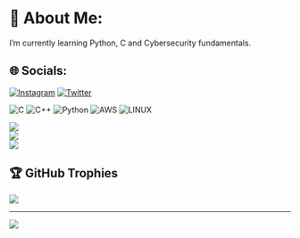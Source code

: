 # 💫 About Me:
I’m currently learning Python, C and Cybersecurity fundamentals.


## 🌐 Socials:
[![Instagram](https://img.shields.io/badge/Instagram-%23E4405F.svg?logo=Instagram&logoColor=white)](https://instagram.com/vanel___y) [![Twitter](https://img.shields.io/badge/Twitter-%231DA1F2.svg?logo=Twitter&logoColor=white)](https://twitter.com/vanel___y) 

![C](https://img.shields.io/badge/c-%2300599C.svg?style=for-the-badge&logo=c&logoColor=white) ![C++](https://img.shields.io/badge/c++-%2300599C.svg?style=for-the-badge&logo=c%2B%2B&logoColor=white) ![Python](https://img.shields.io/badge/python-3670A0?style=for-the-badge&logo=python&logoColor=ffdd54) ![AWS](https://img.shields.io/badge/AWS-%23FF9900.svg?style=for-the-badge&logo=amazon-aws&logoColor=white) ![LINUX](https://img.shields.io/badge/Linux-FCC624?style=for-the-badge&logo=linux&logoColor=black)

![](https://github-readme-stats.vercel.app/api?username=vaneldoga&theme=blue-green&hide_border=true&include_all_commits=false&count_private=false)<br/>
![](https://github-readme-streak-stats.herokuapp.com/?user=vaneldoga&theme=blue-green&hide_border=true)<br/>
![](https://github-readme-stats.vercel.app/api/top-langs/?username=vaneldoga&theme=blue-green&hide_border=true&include_all_commits=false&count_private=false&layout=compact)

## 🏆 GitHub Trophies
![](https://github-profile-trophy.vercel.app/?username=vaneldoga&theme=matrix&no-frame=true&no-bg=true&margin-w=4)

---
[![](https://visitcount.itsvg.in/api?id=vaneldoga&icon=2&color=3)](https://visitcount.itsvg.in)

<!-- Proudly created with GPRM ( https://gprm.itsvg.in ) -->
